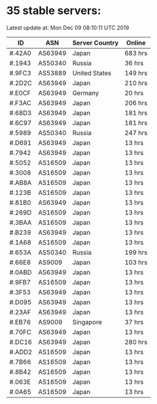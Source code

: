 # 35 stable servers:

Latest update at: Mon Dec 09 08:10:11 UTC 2019

| ID | ASN | Server Country | Online |
| -- | --- | -------------- | ------ |
| #.42A0 | AS63949 | Japan | 683 hrs |
| #.1943 | AS50340 | Russia | 36 hrs |
| #.9FC3 | AS53889 | United States | 149 hrs |
| #.2D2C | AS63949 | Japan | 210 hrs |
| #.E0CF | AS63949 | Germany | 20 hrs |
| #.F3AC | AS63949 | Japan | 206 hrs |
| #.68D3 | AS63949 | Japan | 181 hrs |
| #.6C97 | AS63949 | Japan | 181 hrs |
| #.5989 | AS50340 | Russia | 247 hrs |
| #.D691 | AS63949 | Japan | 13 hrs |
| #.7942 | AS63949 | Japan | 13 hrs |
| #.5052 | AS16509 | Japan | 13 hrs |
| #.3008 | AS16509 | Japan | 13 hrs |
| #.AB8A | AS16509 | Japan | 13 hrs |
| #.123B | AS16509 | Japan | 13 hrs |
| #.81B0 | AS63949 | Japan | 13 hrs |
| #.269D | AS16509 | Japan | 13 hrs |
| #.3BAA | AS16509 | Japan | 13 hrs |
| #.B239 | AS63949 | Japan | 13 hrs |
| #.1A68 | AS16509 | Japan | 13 hrs |
| #.653A | AS50340 | Russia | 199 hrs |
| #.66E8 | AS9009 | Japan | 103 hrs |
| #.0ABD | AS63949 | Japan | 13 hrs |
| #.9FB7 | AS16509 | Japan | 13 hrs |
| #.3F53 | AS63949 | Japan | 13 hrs |
| #.D095 | AS63949 | Japan | 13 hrs |
| #.23AF | AS63949 | Japan | 13 hrs |
| #.EB76 | AS9009 | Singapore | 37 hrs |
| #.70FC | AS63949 | Japan | 13 hrs |
| #.DC16 | AS63949 | Japan | 280 hrs |
| #.ADD2 | AS16509 | Japan | 13 hrs |
| #.7B66 | AS16509 | Japan | 13 hrs |
| #.8B42 | AS16509 | Japan | 13 hrs |
| #.063E | AS16509 | Japan | 13 hrs |
| #.0A65 | AS16509 | Japan | 13 hrs |

